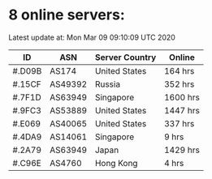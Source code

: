 # 8 online servers:

Latest update at: Mon Mar 09 09:10:09 UTC 2020

| ID | ASN | Server Country | Online |
| -- | --- | -------------- | ------ |
| #.D09B | AS174 | United States | 164 hrs |
| #.15CF | AS49392 | Russia | 352 hrs |
| #.7F1D | AS63949 | Singapore | 1600 hrs |
| #.9FC3 | AS53889 | United States | 1447 hrs |
| #.E069 | AS40065 | United States | 337 hrs |
| #.4DA9 | AS14061 | Singapore | 9 hrs |
| #.2A79 | AS63949 | Japan | 1429 hrs |
| #.C96E | AS4760 | Hong Kong | 4 hrs |

